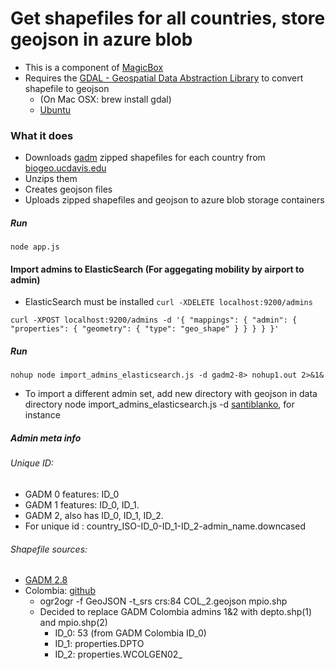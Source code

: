 # Get shapefiles for all countries, store geojson in azure blob
- This is a component of [MagicBox](https://github.com/unicef/magicbox/wiki)
- Requires the [GDAL - Geospatial Data Abstraction Library](http://www.gdal.org/) to convert shapefile to geojson
    - (On Mac OSX: brew install gdal)
    - [Ubuntu](http://www.sarasafavi.com/installing-gdalogr-on-ubuntu.html)

### What it does
- Downloads [gadm]( http://gadm.org) zipped shapefiles for each country from [biogeo.ucdavis.edu](http://biogeo.ucdavis.edu)
- Unzips them
- Creates geojson files
- Uploads zipped shapefiles and geojson to azure blob storage containers

##### Run
    node app.js


#### Import admins to ElasticSearch (For aggegating mobility by airport to admin)
- ElasticSearch must be installed
`curl -XDELETE localhost:9200/admins`

`curl -XPOST localhost:9200/admins -d '{
  "mappings": {
    "admin": {
      "properties": {
        "geometry": {
          "type": "geo_shape"
        }
      }
    }
  }
}'
`
##### Run
    nohup node import_admins_elasticsearch.js -d gadm2-8> nohup1.out 2>&1&

- To import a different admin set, add new directory with geojson in data directory
    node import_admins_elasticsearch.js -d <name of directory>
[santiblanko](https://github.com/santiblanko/colombia.geojson), for instance


##### Admin meta info

###### Unique ID:
  - GADM 0 features: ID_0
  - GADM 1 features: ID_0, ID_1.
  - GADM 2, also has ID_0, ID_1, ID_2.
  - For unique id : country_ISO-ID_0-ID_1-ID_2-admin_name.downcased

###### Shapefile sources:
- [GADM 2.8](http://biogeo.ucdavis.edu/data/gadm2.8/shp/)
- Colombia: [github](http://github.com/santiblanko/colombia.geojson)
  - ogr2ogr -f GeoJSON -t_srs crs:84 COL_2.geojson mpio.shp
  - Decided to replace GADM Colombia admins 1&2 with depto.shp(1) and mpio.shp(2)
    - ID_0: 53 (from GADM Colombia ID_0)
    - ID_1: properties.DPTO
    - ID_2: properties.WCOLGEN02_
